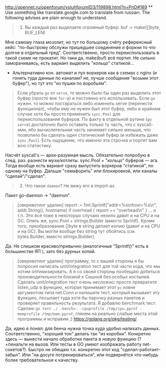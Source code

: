 http://opennet.ru/openforum/vsluhforumID3/119898.html?n=PnD#189
** Use something like translate.google.com to translate from russian.
The following advises are plain enough to understand.

> 1. Вы каждый раз выделаете огромный буфер:
> buf := make([]byte, BUF_LEN)

  Мне самому глаза мозолит, но тут по большому счёту референсный кейс: "по-быстрому обслужи пришедшее соединение и форкни то что долгое в отдельный тред". Соответственно, просто переиспользовать в такой схеме не прокатит. Но таки да, make(buf) всё портит. Не сильно заморачиваясь, есть вариант выделить "кольцо" статикой…
* Альтернативно кон. автомат и пул воркеров как в схемах с nginx (и гонять туда данные по каналам? не, лучше сообщения "возьми этот буфер"), но тут это "из пушки по воробьям".

> Если убрать `go` от `serve`, то можно было бы один раз выделить
> этот буфер (просто вне `for`-а) и постоянно его использовать. Если `go`
> нужен. то можно постараться либо изменить serve (перенести функционал), чтобы ему
> не нужен был этот буфер, либо в крайнем случае хотя бы
> просто применить `sync.Pool` для переиспользования буферов. По факту в отдельной рутине
> (`go serve`) достаточно было оставить только ту часть, что с syscall-ами,
> ибо вычислительная часть занимает сильно меньше, что позволило бы сделать один
> статический буфер (и избежать даже `sync.Pool`).
> Есть ощущение, что именно эта строчка и портит вам всю статистику.

Насчёт syscall's — архи-разумная мысль. Обязательно попробую в след. раз. разнести мухи/котлеты.
sync.Pool + "кольцо" буферов — ага. Тогда вообще есть вариант сразу выпустить воркеров "статикой", по одному на буфер. Дальше "семафорить" или блокировкой, или каналы "сделай"/"сделал".

> 2. Что такое `daemon`? Не вижу его в import-ах.

Пакет go-daemon → "daemon".

>[оверквотинг удален]
>  report := fmt.Sprintf("addr=%s\nhost=%s\n", addr.String(), hostname)
>  if overhead {
>   report += "overhead\n"
>  }
> ... и т.п.
> Это всё тоже в некоторых случаях нехило давит и на CPU и
> на GC. Опять же, sync.Pool + strings.Builder (вместо Sprintf).
> Кроме того, преобразование []byte в string делает копию (давит и на CPU
> и на GC). Вы могли вообще без string тут обойтись (см.
> bytes.Builder, вместо strings.Builder).

  Да. Не слишком красиво/привычно (аналогичные "Sprintf()" есть в большинстве ЯП ), зато без дурных копий.

>[оверквотинг удален]
> программу, то с вашей стороны я бы попросил написать unit/integration тест
> для той части кода, что мы хотим оптимизировать. А я со
> своей стороны пообещаю добиться производительности близкой к Сишной без особых костылей.
> Сделать unit/integration тест очень несложно: просто превратите listen_udp в функцию,
> которая принимает этот `pc` извне аргументом типа net.Conn и напишите тест,
> который вызывает эту функцию, посылает туда хотя бы парочку разных пакетов
> и проверяет правильность результата.
> Я добавлю benchmark тест. Сделаю `go test ./ -bench=. -cpuprofile /tmp/cpu.pprof -memprofile
> /tmp/mem.pprof`, глянем на реально слабые места этой программы и исправим ;)
> https://golang.org/pkg/testing/

Да, идею я понял: для бенча нужна точка куда удобно напихать данных.
Соответственно, "хороший тон" делать так "из коробки". Конкретно здесь — вынести начало обработки пакета в новую функцию (? +пенальти на вызов. Или тесты в GO умеют изображать работу net-сокетов?).
Быстро не обещаю т.к. конкретно этот код "сделал-работает-забыл". Или "на досуге потренироваться", или подвернётся что-нибудь более требовательное к качеству.
